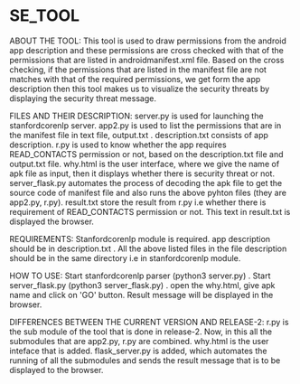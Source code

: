 # SE_TOOL

ABOUT THE TOOL:
This tool is used to draw permissions from the android app description and these permissions are cross checked with that of the permissions
that are listed in androidmanifest.xml file.
Based on the cross checking, if the permissions that are listed in the manifest file are not matches with that of the required permissions,
we get form the app description then this tool makes us to visualize the security threats by displaying the security threat message.

FILES AND THEIR DESCRIPTION:
server.py is used for launching the stanfordcorenlp server.
app2.py is used to list the permissions that are in the manifest file in text file, output.txt .
description.txt consists of app description.
r.py is used to know whether the app requires READ_CONTACTS permission or not, based on the description.txt file and output.txt file.
why.html is the user interface, where we give the name of apk file as input, then it displays whether there is security threat or not.
server_flask.py automates the process of decoding the apk file to get the source code of manifest file and also runs the above pyhton files
(they are app2.py, r.py).
result.txt store the result from r.py i.e whether there is requirement of READ_CONTACTS permission or not. This text in result.txt is displayed
the browser.

REQUIREMENTS:
Stanfordcorenlp module is required.
app description should be in description.txt .
All the above listed files in the file description should be in the same directory i.e in stanfordcorenlp module.

HOW TO USE:
Start stanfordcorenlp parser (python3 server.py) .
Start server_flask.py (python3 server_flask.py) .
open the why.html, give apk name and click on 'GO' button. 
Result message will be displayed in the browser.

DIFFERENCES BETWEEN THE CURRENT VERSION AND RELEASE-2:
r.py is the sub module of the tool that is done in release-2.
Now, in this all the submodules that are app2.py, r.py are combined.
why.html is the user inteface that is added.
flask_server.py is added, which automates the running of all the submodules and sends the result message that is to be displayed to the browser.
